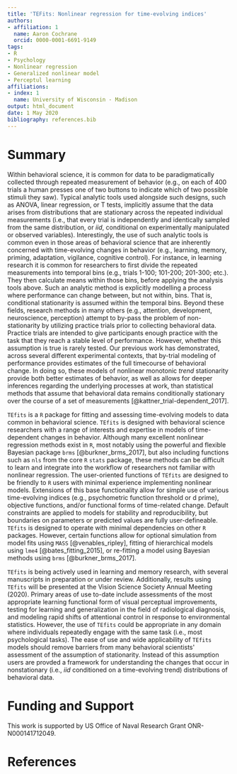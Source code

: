 ```yaml
---
title: 'TEFits: Nonlinear regression for time-evolving indices'
authors:
- affiliation: 1
  name: Aaron Cochrane
  orcid: 0000-0001-6691-9149
tags:
- R
- Psychology
- Nonlinear regression
- Generalized nonlinear model
- Perceptul learning
affiliations:
- index: 1
  name: University of Wisconsin - Madison
output: html_document
date: 1 May 2020
bibliography: references.bib
---
```


# Summary

Within behavioral science, it is common for data to be paradigmatically collected through repeated measurement of behavior (e.g., on each of 400 trials a human presses one of two buttons to indicate which of two possible stimuli they saw). Typical analytic tools used alongside such designs, such as ANOVA, linear regression, or T tests, implicitly assume that the data arises from distributions that are stationary across the repeated individual measurements (i.e., that every trial is independently and identically sampled from the same distribution, or _iid_, conditional on experimentally manipulated or observed variables).  Interestingly, the use of such analytic tools is common even in those areas of behavioral science that are inherently concerned with time-evolving changes in behavior (e.g., learning, memory, priming, adaptation, vigilance, cognitive control). For instance, in learning research it is common for researchers to first divide the repeated measurements into temporal bins (e.g., trials 1-100; 101-200; 201-300; etc.). They then calculate means within those bins, before applying the analysis tools above. Such an analytic method is explicitly modelling a process where performance can change between, but not within, bins. That is, conditional stationarity is assumed within the temporal bins. Beyond these fields, research methods in many others (e.g., attention, development, neuroscience, perception) attempt to by-pass the problem of non-stationarity by utilizing practice trials prior to collecting behavioral data. Practice trials are intended to give participants enough practice with the task that they reach a stable level of performance. However, whether this assumption is true is rarely tested. Our previous work has demonstrated, across several different experimental contexts, that by-trial modeling of performance provides estimates of the full timecourse of behavioral change. In doing so, these models of nonlinear monotonic *trend* stationarity provide both better estimates of behavior, as well as allows for deeper inferences regarding the underlying processes at work, than statistical methods that assume that behavioral data remains conditionally stationary over the course of a set of measurements [@kattner_trial-dependent_2017].

`TEfits` is a `R` package for fitting and assessing time-evolving models to data common in behavioral science. `TEfits` is designed with behavioral science researchers with a range of interests and expertise in models of time-dependent changes in behavior. Although many excellent nonlinear regression methods exist in `R`, most notably using the powerful and flexible Bayesian package `brms` [@burkner_brms_2017], but also including functions such as `nls` from the core `R` `stats` package, these methods can be difficult to learn and integrate into the workflow of researchers not familiar with nonlinear regression. The user-oriented functions of `TEfits` are designed to be friendly to `R` users with minimal experience implementing nonlinear models. Extensions of this base functionality allow for simple use of various time-evolving indices (e.g., psychometric function threshold or d prime), objective functions, and/or functional forms of time-related change. Default constraints are applied to models for stability and reproducibility, but boundaries on parameters or predicted values are fully user-defineable. `TEfits` is designed to operate with minimal dependencies on other `R` packages. However, certain functions allow for optional simulation from model fits using `MASS` [@venables_ripley], fitting of hierarchical models using `lme4` [@bates_fitting_2015], or re-fitting a model using Bayesian methods using `brms` [@burkner_brms_2017].

`TEfits` is being actively used in learning and memory research, with several manuscripts in preparation or under review. Additionally, results using `TEfits` will be presented at the Vision Science Society Annual Meeting (2020). Primary areas of use to-date include assessments of the most appropriate learning functional form of visual perceptual improvements, testing for learning and generalization in the field of radiological diagnosis, and modeling rapid shifts of attentional control in response to environmental statistics. However, the use of `TEfits` could be appropriate in any domain where individuals repeatedly engage with the same task (i.e., most psychological tasks). The ease of use and wide applicability of `TEfits` models should remove barriers from many behavioral scientists' assessment of the assumption of stationarity. Instead of this assumption users are provded a framework for understanding the changes that occur in nonstationary (i.e., _iid_ conditioned on a time-evolving trend) distributions of behavioral data.

# Funding and Support

This work is supported by US Office of Naval Research Grant ONR-N000141712049.

# References
